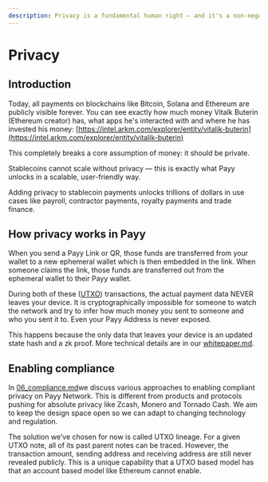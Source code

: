 ```yaml
---
description: Privacy is a fundamental human right — and it's a non-negotiable for payments.
---
```


# Privacy

## Introduction

Today, all payments on blockchains like Bitcoin, Solana and Ethereum are publicly visible forever. You can see exactly how much money Vitalk Buterin (Ethereum creator) has, what apps he's interacted with and where he has invested his money: [https://intel.arkm.com/explorer/entity/vitalik-buterin](https://intel.arkm.com/explorer/entity/vitalik-buterin)

This completely breaks a core assumption of money: it should be private.

Stablecoins cannot scale without privacy — this is exactly what Payy unlocks in a scalable, user-friendly way.

Adding privacy to stablecoin payments unlocks trillions of dollars in use cases like payroll, contractor payments, royalty payments and trade finance.

## How privacy works in Payy

When you send a Payy Link or QR, those funds are transferred from your wallet to a new ephemeral wallet which is then embedded in the link. When someone claims the link, those funds are transferred out from the ephemeral wallet to their Payy wallet.

During both of these ([UTXO](../payy-network/05_utxo.md)) transactions, the actual payment data NEVER leaves your device. It is cryptographically impossible for someone to watch the network and try to infer how much money you sent to someone and who you sent it to. Even your Payy Address is never exposed.

This happens because the only data that leaves your device is an updated state hash and a zk proof. More technical details are in our [whitepaper.md](../payy-network/whitepaper.md "mention").

## Enabling compliance

In [06\_compliance.md](../payy-network/06_compliance.md "mention")we discuss various approaches to enabling compliant privacy on Payy Network. This is different from products and protocols pushing for absolute privacy like Zcash, Monero and Tornado Cash. We aim to keep the design space open so we can adapt to changing technology and regulation.

The solution we’ve chosen for now is called UTXO lineage. For a given UTXO note, all of its past parent notes can be traced. However, the transaction amount, sending address and receiving address are still never revealed publicly. This is a unique capability that a UTXO based model has that an account based model like Ethereum cannot enable.

